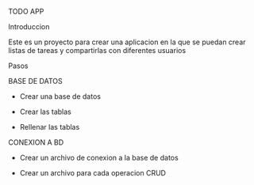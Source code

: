 TODO APP

Introduccion

Este es un proyecto para crear una aplicacion en la que se puedan crear listas de tareas y compartirlas con diferentes usuarios

Pasos

BASE DE DATOS

- Crear una base de datos

- Crear las tablas

- Rellenar las tablas

CONEXION A BD

- Crear un archivo de conexion a la base de datos

- Crear un archivo para cada operacion CRUD


